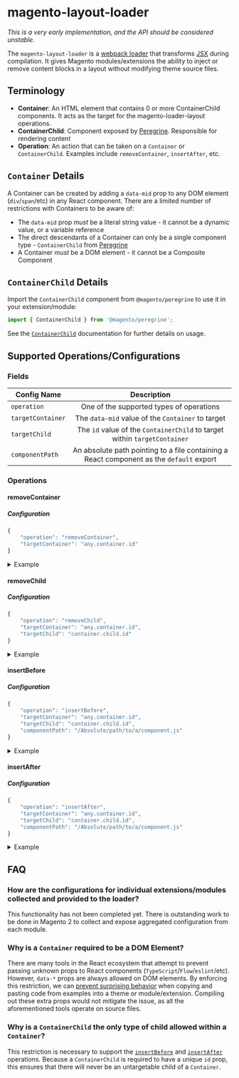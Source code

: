 # magento-layout-loader

_This is a very early implementation, and the API should be considered
unstable._

The `magento-layout-loader` is a [webpack
loader](https://webpack.js.org/concepts/loaders/) that transforms
[JSX](https://reactjs.org/docs/introducing-jsx.html) during compilation. It
gives Magento modules/extensions the ability to inject or remove content blocks
in a layout without modifying theme source files.

## Terminology

* **Container**: An HTML element that contains 0 or more ContainerChild
  components. It acts as the target for the magento-loader-layout operations.
* **ContainerChild**: Component exposed by
  [Peregrine](https://github.com/magento-research/peregrine/). Responsible for
  rendering content
* **Operation**: An action that can be taken on a `Container` or
  `ContainerChild`. Examples include `removeContainer`, `insertAfter`, etc.

## `Container` Details

A Container can be created by adding a `data-mid` prop to any DOM element
(`div`/`span`/etc) in any React component. There are a limited number of
restrictions with Containers to be aware of:

* The `data-mid` prop _must_ be a literal string value - it cannot be a dynamic
  value, or a variable reference
* The direct descendants of a Container can only be a single component type -
  `ContainerChild` from
  [Peregrine](https://github.com/magento-research/peregrine/)
* A Container _must_ be a DOM element - it cannot be a Composite Component

## `ContainerChild` Details

Import the `ContainerChild` component from `@magento/peregrine` to use it in
your extension/module:

```js
import { ContainerChild } from '@magento/peregrine';
```

See the
[`ContainerChild`](https://github.com/magento-research/peregrine/blob/master/docs/ContainerChild.md)
documentation for further details on usage.

## Supported Operations/Configurations

### Fields

| Config Name       |                                       Description                                        |
| ----------------- | :--------------------------------------------------------------------------------------: |
| `operation`       |                         One of the supported types of operations                         |
| `targetContainer` |                    The `data-mid` value of the `Container` to target                     |
| `targetChild`     |        The `id` value of the `ContainerChild` to target within `targetContainer`         |
| `componentPath`   | An absolute path pointing to a file containing a React component as the `default` export |

### Operations

#### removeContainer

##### Configuration

```js
{
    "operation": "removeContainer",
    "targetContainer": "any.container.id"
}
```

<details>
<summary>Example</summary>

##### Input

```js
import React from 'react';

function render() {
    return (
        <div className="wrapper">
            The div below will be removed
            <div data-mid="any.container.id" />
        </div>
    );
}
```

##### Output

```js
import React from 'react';

function render() {
    return <div className="wrapper">The div below will be removed</div>;
}
```

</details>

#### removeChild

##### Configuration

```js
{
    "operation": "removeChild",
    "targetContainer": "any.container.id",
    "targetChild": "container.child.id"
}
```

<details>
<summary>Example</summary>

##### Input

```js
import React from 'react';
import { ContainerChild } from '@magento/peregrine';

function render() {
    return (
        <div className="wrapper" data-mid="any.container.id">
            The container below will be removed
            <ContainerChild
                id="container.child.id"
                render={() => <div>This content will be removed</div>}
            />
        </div>
    );
}
```

##### Output

```js
import React from 'react';

function render() {
    return (
        <div className="wrapper" data-mid="any.container.id">
            The container below will be removed
        </div>
    );
}
```

</details>

#### insertBefore

##### Configuration

```js
{
    "operation": "insertBefore",
    "targetContainer": "any.container.id",
    "targetChild": "container.child.id",
    "componentPath": "/Absolute/path/to/a/component.js"
}
```

<details>
<summary>Example</summary>

##### Input

```js
import React from 'react';
import { ContainerChild } from '@magento/peregrine';

function render() {
    return (
        <div className="wrapper" data-mid="any.container.id">
            <ContainerChild
                id="container.child.id"
                render={() => <div>Some Content</div>}
            />
        </div>
    );
}
```

##### Output

```js
import React from 'react';
import { ContainerChild } from '@magento/peregrine';
import _Extension from '/Absolute/path/to/a/component.js';

function render() {
    return (
        <div className="wrapper" data-mid="any.container.id">
            <_Extension />
            <ContainerChild
                id="container.child.id"
                render={() => <div>Some Content</div>}
            />
        </div>
    );
}
```

</details>

#### insertAfter

##### Configuration

```js
{
    "operation": "insertAfter",
    "targetContainer": "any.container.id",
    "targetChild": "container.child.id",
    "componentPath": "/Absolute/path/to/a/component.js"
}
```

<details>
<summary>Example</summary>

##### Input

```js
import React from 'react';
import { ContainerChild } from '@magento/peregrine';

function render() {
    return (
        <div className="wrapper" data-mid="any.container.id">
            <ContainerChild
                id="container.child.id"
                render={() => <div>Some Content</div>}
            />
        </div>
    );
}
```

##### Output

```js
import React from 'react';
import { ContainerChild } from '@magento/peregrine';
import _Extension from '/Absolute/path/to/a/component.js';

function render() {
    return (
        <div className="wrapper" data-mid="any.container.id">
            <ContainerChild
                id="container.child.id"
                render={() => <div>Some Content</div>}
            />
            <_Extension />
        </div>
    );
}
```

</details>

## FAQ

### How are the configurations for individual extensions/modules collected and provided to the loader?

This functionality has not been completed yet. There is outstanding work to be
done in Magento 2 to collect and expose aggregated configuration from each
module.

### Why is a `Container` required to be a DOM Element?

There are many tools in the React ecosystem that attempt to prevent passing
unknown props to React components (`TypeScript`/`Flow`/`eslint`/etc). However,
`data-*` props are always allowed on DOM elements. By enforcing this
restriction, we can [prevent surprising
behavior](https://en.wikipedia.org/wiki/Principle_of_least_astonishment) when
copying and pasting code from examples into a theme or module/extension.
Compiling out these extra props would not mitigate the issue, as all the
aforementioned tools operate on source files.

### Why is a `ContainerChild` the only type of child allowed within a `Container`?

This restriction is necessary to support the [`insertBefore`](#insertbefore) and
[`insertAfter`](#insertafter) operations. Because a `ContainerChild` is required
to have a unique `id` prop, this ensures that there will never be an
untargetable child of a `Container`.
